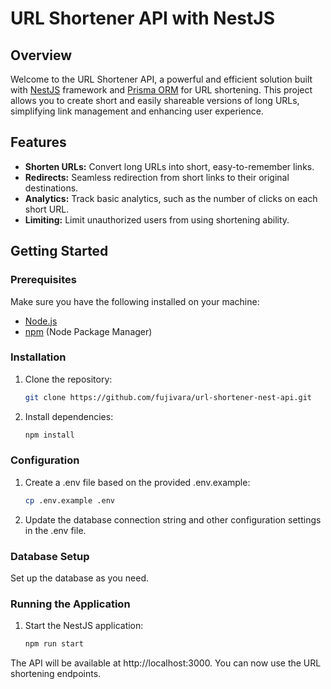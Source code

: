 # URL Shortener API with NestJS

## Overview

Welcome to the URL Shortener API, a powerful and efficient solution built with 
[NestJS](https://nestjs.com/) framework and [Prisma ORM](https://www.prisma.io/) 
for URL shortening. This project allows you to create short and easily shareable
versions of long URLs, simplifying link management and enhancing user experience.

## Features

- **Shorten URLs:** Convert long URLs into short, easy-to-remember links.
- **Redirects:** Seamless redirection from short links to their original destinations.
- **Analytics:** Track basic analytics, such as the number of clicks on each short URL.
- **Limiting:** Limit unauthorized users from using shortening ability.

## Getting Started

### Prerequisites

Make sure you have the following installed on your machine:

- [Node.js](https://nodejs.org/)
- [npm](https://www.npmjs.com/) (Node Package Manager)

### Installation

1. Clone the repository:

   ```bash
   git clone https://github.com/fujivara/url-shortener-nest-api.git

2. Install dependencies:

    ```bash
    npm install
   
### Configuration

1. Create a .env file based on the provided .env.example:

    ```bash
    cp .env.example .env
   
2. Update the database connection string and other configuration settings in the .env file.

### Database Setup
Set up the database as you need.

### Running the Application
1. Start the NestJS application:

    ```bash
    npm run start

The API will be available at http://localhost:3000. You can now use the URL shortening endpoints.
